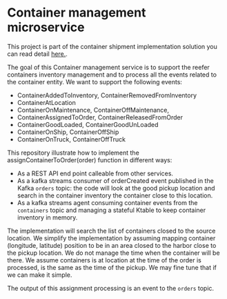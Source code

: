 # Container management microservice

This project is part of the container shipment implementation solution you can read detail [here.](https://ibm-cloud-architecture.github.io/refarch-kc/).

The goal of this Container management service is to support the reefer containers inventory management and to process all the events related to the container entity. We want to support the following events:

* ContainerAddedToInventory, ContainerRemovedFromInventory
* ContainerAtLocation
* ContainerOnMaintenance, ContainerOffMaintenance, 
* ContainerAssignedToOrder, ContainerReleasedFromOrder
* ContainerGoodLoaded, ContainerGoodUnLoaded
* ContainerOnShip, ContainerOffShip
* ContainerOnTruck, ContainerOffTruck

This repository illustrate how to implement the assignContainerToOrder(order) function in different ways:

* As a REST API end point calleable from other services.
* As a kafka streams consumer of orderCreated event published in the Kafka `orders` topic: the code will look at the good pickup location and search in the container inventory the container close to this location. 
* As a kafka streams agent consuming container events from the `containers` topic and managing a stateful Ktable to keep container inventory in memory.


The implementation will search the list of containers closed to the source location. We simplify the implementation by assuming mapping container (longitude, latitude) position to be in an area closed to the harbor close to the pickup location. We do not manage the time when the container will be there. We assume containers is at location at the time of the order is processed, is the same as the time of the pickup. We may fine tune that if we can make it simple.

The output of this assignment processing is an event to the `orders` topic.